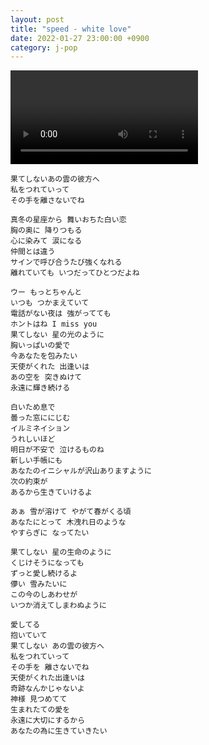 ```yaml
---
layout: post
title: "speed - white love"
date: 2022-01-27 23:00:00 +0900
category: j-pop
---
```


<div class="video-container">
    <video id="player" class="video-js vjs-default-skin vjs-big-play-centered" data-json="/public/json/j-pop/speed - white love.json"></video>
</div>

```
果てしないあの雲の彼方へ
私をつれていって
その手を離さないでね

真冬の星座から 舞いおちた白い恋
胸の奥に 降りつもる
心に染みて 涙になる
仲間とは違う
サインで呼び合うたび強くなれる
離れていても いつだってひとつだよね

ウー もっとちゃんと
いつも つかまえていて
電話がない夜は 強がってても
ホントはね I miss you
果てしない 星の光のように
胸いっぱいの愛で
今あなたを包みたい
天使がくれた 出逢いは
あの空を 突きぬけて
永遠に輝き続ける

白いため息で
曇った窓ににじむ
イルミネイション
うれしいほど
明日が不安で 泣けるものね
新しい手帳にも
あなたのイニシャルが沢山ありますように
次の約束が
あるから生きていけるよ

あぁ 雪が溶けて やがて春がくる頃
あなたにとって 木洩れ日のような
やすらぎに なってたい

果てしない 星の生命のように
くじけそうになっても
ずっと愛し続けるよ
儚い 雪みたいに
この今のしあわせが
いつか消えてしまわぬように

愛してる
抱いていて
果てしない あの雲の彼方へ
私をつれていって
その手を 離さないでね
天使がくれた出逢いは
奇跡なんかじゃないよ
神様 見つめてて
生まれたての愛を
永遠に大切にするから
あなたの為に生きていきたい
```